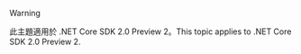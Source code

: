 > [!WARNING]
> <span data-ttu-id="43656-101">此主題適用於 .NET Core SDK 2.0 Preview 2。</span><span class="sxs-lookup"><span data-stu-id="43656-101">This topic applies to .NET Core SDK 2.0 Preview 2.</span></span>